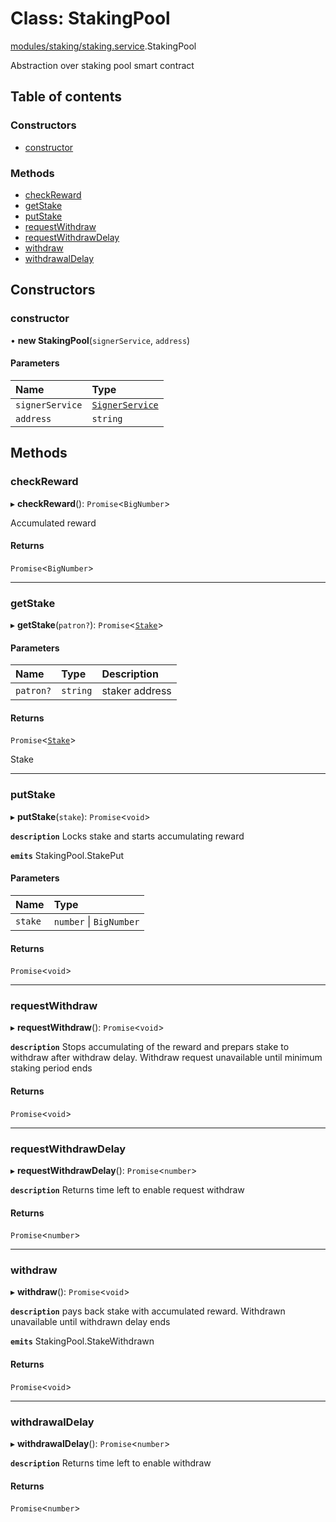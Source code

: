 # Class: StakingPool

[modules/staking/staking.service](../modules/modules_staking_staking_service.md).StakingPool

Abstraction over staking pool smart contract

## Table of contents

### Constructors

- [constructor](modules_staking_staking_service.StakingPool.md#constructor)

### Methods

- [checkReward](modules_staking_staking_service.StakingPool.md#checkreward)
- [getStake](modules_staking_staking_service.StakingPool.md#getstake)
- [putStake](modules_staking_staking_service.StakingPool.md#putstake)
- [requestWithdraw](modules_staking_staking_service.StakingPool.md#requestwithdraw)
- [requestWithdrawDelay](modules_staking_staking_service.StakingPool.md#requestwithdrawdelay)
- [withdraw](modules_staking_staking_service.StakingPool.md#withdraw)
- [withdrawalDelay](modules_staking_staking_service.StakingPool.md#withdrawaldelay)

## Constructors

### constructor

• **new StakingPool**(`signerService`, `address`)

#### Parameters

| Name | Type |
| :------ | :------ |
| `signerService` | [`SignerService`](modules_signer_signer_service.SignerService.md) |
| `address` | `string` |

## Methods

### checkReward

▸ **checkReward**(): `Promise`<`BigNumber`\>

Accumulated reward

#### Returns

`Promise`<`BigNumber`\>

___

### getStake

▸ **getStake**(`patron?`): `Promise`<[`Stake`](../modules/modules_staking_staking_service.md#stake)\>

#### Parameters

| Name | Type | Description |
| :------ | :------ | :------ |
| `patron?` | `string` | staker address |

#### Returns

`Promise`<[`Stake`](../modules/modules_staking_staking_service.md#stake)\>

Stake

___

### putStake

▸ **putStake**(`stake`): `Promise`<`void`\>

**`description`** Locks stake and starts accumulating reward

**`emits`** StakingPool.StakePut

#### Parameters

| Name | Type |
| :------ | :------ |
| `stake` | `number` \| `BigNumber` |

#### Returns

`Promise`<`void`\>

___

### requestWithdraw

▸ **requestWithdraw**(): `Promise`<`void`\>

**`description`** Stops accumulating of the reward and prepars stake to withdraw after withdraw delay.
Withdraw request unavailable until minimum staking period ends

#### Returns

`Promise`<`void`\>

___

### requestWithdrawDelay

▸ **requestWithdrawDelay**(): `Promise`<`number`\>

**`description`** Returns time left to enable request withdraw

#### Returns

`Promise`<`number`\>

___

### withdraw

▸ **withdraw**(): `Promise`<`void`\>

**`description`** pays back stake with accumulated reward. Withdrawn unavailable until withdrawn delay ends

**`emits`** StakingPool.StakeWithdrawn

#### Returns

`Promise`<`void`\>

___

### withdrawalDelay

▸ **withdrawalDelay**(): `Promise`<`number`\>

**`description`** Returns time left to enable withdraw

#### Returns

`Promise`<`number`\>
